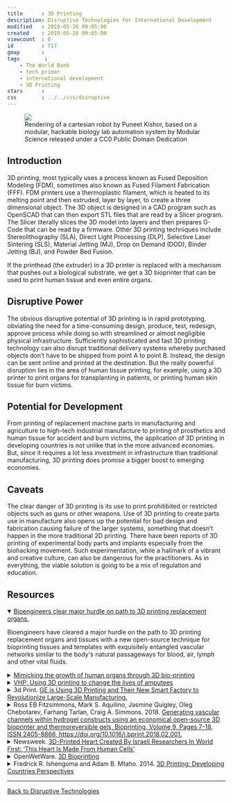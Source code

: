 ```yaml
---
title      : 3D Printing
description: Disruptive Technologies for International Development
modified   : 2019-05-26 09:05:00
created    : 2019-05-26 09:05:00
viewcount  : 0
id         : 717
gmap       : 
tags        :
    - The World Bank
    - tech primer
    - international development
    - 3D Printing
stars      : 
css        : ../../css/disruptive
---
```


<figure>
    <img src="3axis-robot.png">
    <figcaption>Rendering of a cartesian robot by Puneet Kishor, based on a modular, hackable biology lab automation system by Modular Science released under a CC0 Public Domain Dedication</figcaption>
</figure>

## Introduction

3D printing, most typically uses a process known as Fused Deposition Modeling (FDM), sometimes also known as Fused Filament Fabrication (FFF). FDM printers use a thermoplastic filament, which is heated to its melting point and then extruded, layer by layer, to create a three dimensional object. The 3D object is designed in a CAD program such as OpenSCAD that can then export STL files that are read by a Slicer program. The Slicer literally slices the 3D model into layers and then prepares G-Code that can be read by a firmware. Other 3D printing techniques include Stereolithography (SLA), Direct Light Processing (DLP), Selective Laser Sintering (SLS), Material Jetting (MJ), Drop on Demand (DOD), Binder Jetting (BJ), and Powder Bed Fusion.

If the printhead (the extruder) in a 3D printer is replaced with a mechanism that pushes out a biological substrate, we get a 3D bioprinter that can be used to print human tissue and even entire organs.

## Disruptive Power

The obvious disruptive potential of 3D printing is in rapid prototyping, obviating the need for a time-consuming design, produce, test, redesign, approve process while doing so with streamlined or almost negligible physical infrastructure. Sufficiently sophisticated and fast 3D printing technology can also disrupt traditional delivery systems whereby purchased objects don’t have to be shipped from point A to point B. Instead, the design can be sent online and printed at the destination. But the really powerful disruption lies in the area of human tissue printing, for example, using a 3D printer to print organs for transplanting in patients, or printing human skin tissue for burn victims.

## Potential for Development

From printing of replacement machine parts in manufacturing and agriculture to high-tech industrial manufacture to printing of prosthetics and human tissue for accident and burn victims, the application of 3D printing in developing countries is not unlike that in the more advanced economies. But, since it requires a lot less investment in infrastructure than traditional manufacturing, 3D printing does promise a bigger boost to emerging economies.

## Caveats

The clear danger of 3D printing is its use to print prohitibited or restricted objects such as guns or other weapons. Use of 3D printing to create parts use in manufacture also opens up the potential for bad design and fabrication causing failure of the larger systems, something that doesn’t happen in the more traditional 2D printing. There have been reports of 3D printing of experimental body parts and implants especially from the biohacking movement. Such experimentation, while a hallmark of a vibrant and creative culture, can also be dangerous for the practitioners. As in everything, the viable solution is going to be a mix of regulation and education.

## Resources

<details class="video" open>
    <summary><a href="https://www.youtube.com/watch?v=GqJYMgAcc0Q" target="_blank">Bioengineers clear major hurdle on path to 3D printing replacement organs.</a></summary>
    <p>Bioengineers have cleared a major hurdle on the path to 3D printing replacement organs and tissues with a new open-source technique for bioprinting tissues and templates with exquisitely entangled vascular networks similar to the body's natural passageways for blood, air, lymph and other vital fluids.</p>
</details>

<details class="video">
    <summary><a href="https://www.youtube.com/watch?v=SDV0thJFnpQ" target="_blank">Mimicking the growth of human organs through 3D bio-printing</a></summary>
    <p>If you need a heart or liver or lung transplant, imagine if you could simply 3D-print the necessary new organ instead of having to wait for a donor. That may still be decades away, but Adam Feinberg – an Associate Professor at Carnegie Mellon – explains the steps his lab is taking to bring this vision from science fiction towards clinical reality.</p>
</details>

<details class="text">
    <summary><a href="https://ultimaker.com/en/stories/39258-vhp-using-3d-printing-to-change-the-lives-of-amputees" target="_blank">VHP: Using 3D printing to change the lives of amputees</a></summary>
    <p>3D printing is gaining ground in the medical field. The Victoria Hand Project (VHP) is using the technology to develop ground-breaking prosthetics for people in developing countries – improving their lives significantly. Recently, the project has been selected as one of the top ten finalists of the <a href="https://impactchallenge.withgoogle.com/canada2017" target="_blank">Google.org Impact Challenge in Canada</a>, a competition created to find and fund the most innovative nonprofits. Here’s more about VHP's work, challenges, and the individuals benefitting from their efforts.</p>
</details>

<details class="text">
    <summary>3d Print. <a href="https://3dprint.com/127906/ge-smart-factory/" target="_blank">GE is Using 3D Printing and Their New Smart Factory to Revolutionize Large-Scale Manufacturing.</a></summary>
    <p>GE has just opened the first of what they expect to be many “Multi-Modal” facilities in Chakan, India that they believe will completely revolutionize how their products are manufactured. … It all started with a fuel nozzle, a component that is ubiquitous to any engine that runs on liquid fuels. The fuel nozzle is the engine part that sprays fuel into the engine, where it is burned and causes the entire device to run. Needless to say, a fuel nozzle needs to be durable, and the geometry of the nozzle itself needs to be exacting so the correct amount of fuel is released at the correct rate. And most importantly it needs to be able to really take a lot of heat, on average about 3000ºF worth of it. Because of its importance, and complexity, the fuel nozzle in a GE jet engine became the ideal component to be redesigned and manufactured using 3D printing technology. … The result is a single part that completely replicates all of the twists, turns and interior chambers that the old fuel nozzle needed to have fabricated using multiple parts that would need to be welded and assembled. Instead, the new fuel nozzle was manufactured using a direct metal laser melting 3D printing process that turns thin layers of metal powders into fully-solid metal parts. Not only is it a single part, but it is 25% lighter and a remarkable five times stronger than its traditionally manufactured predecessor. As part of GE’s next generation LEAP engine, the fuel nozzle ended up saving about $3 million per aircraft, per year for any airline flying a plane equipped with one.</p>
</details>

<details class="text">
    <summary>Ross EB Fitzsimmons, Mark S. Aquilino, Jasmine Quigley, Oleg Chebotarev, Farhang Tarlan, Craig A. Simmons. 2018. <a href="https://www.sciencedirect.com/science/article/pii/S2405886617300167" target="_blank">Generating vascular channels within hydrogel constructs using an economical open-source 3D bioprinter and thermoreversible gels, Bioprinting, Volume 9, Pages 7-18, ISSN 2405-8866, https://doi.org/10.1016/j.bprint.2018.02.001.</a></summary>
    <p>The advent of 3D bioprinting offers new opportunities to create complex vascular structures within engineered tissues. However, the most suitable sacrificial material for producing branching vascular conduits within hydrogel-based constructs has not yet been resolved. Here, we assess two leading contenders, gelatin and Pluronic F-127, for a number of characteristics relevant to their use as sacrificial materials (printed filament diameter and its variability, toxicity, rheological properties, and compressive moduli). To aid in our assessment and help accelerate the adoption of 3D bioprinting by the biomedical field, we custom-built an inexpensive (< $3000 CAD) 3D bioprinter. This open-source 3D printer was designed to be fabricated in a modular manner with 3D printed/laser-cut components and off-the-shelf electronics to allow for easy assembly, iterative improvements, and customization by future adopters of the design. We found Pluronic F-127 to produce filaments with higher spatial resolution, greater uniformity, and greater elastic modulus than gelatin filaments, and with low toxicity despite being a surfactant, making it particularly suitable for engineering smaller vascular conduits. Notably, the addition of hyaluronan to gelatin increased its viscosity to achieve filament resolutions and print uniformity approaching that with Pluronic F-127. Gelatin-hyaluronan was also more resistant to plastic deformation than Pluronic F-127, and therefore may be advantageous in situations in which the sacrificial material provides structural support. We expect that this work to establish an economical 3D bioprinter and assess sacrificial materials will assist the ongoing development of vascularized tissues and will help accelerate the widespread adoption 3D bioprinting to create engineered tissues.</p>
</details>

<details class="text">
    <summary>Newsweek. <a href="https://www.newsweek.com/3d-printed-heart-human-tissue-world-first-1398925" target="_blank">3D-Printed Heart Created By Israeli Researchers In World First: ‘This Heart Is Made From Human Cells’</a></summary>
    <p>Israeli researchers have created what they say is the world's first 3D-printed heart, made using cells and biological material from a human patient. According to a paper published in the journal Advanced Science, the miniature organ includes blood vessels, in what the team from Tel Aviv University (TAU) are hailing as a significant step forward for the field of regenerative medicine. "This is the first time anyone anywhere has successfully engineered and printed an entire heart replete with cells, blood vessels, ventricles and chambers," Tal Dvir, lead author of the study from TAU, said in a statement.</p>
</details>

<details class="text">
    <summary>OpenWetWare. <a href="https://openwetware.org/wiki/3D_Bioprinting" target="_blank">3D Bioprinting</a></summary>
    <p>The tissue engineering field has emerged as a solution to the shortages of organ and transplantation needs. As of present, there are approximately 121,142 people in the United States awaiting an organ transplant and only 30,975 transplants were performed in 2015. The amount of people on the transplant waiting list has grown rapidly since 1991 and has greatly outpaced the amount of transplants being performed. This has provided incentive for researchers to develop methods of creating artificial organs. The traditional approach to create functioning 3D tissue is to seed cells onto biopolymer scaffolds designed to direct cell proliferation and differentiation. However, there are many challenges such as limited biopolymer availability and difficult methods for seeding of various cell types. This approach has often failed to provide an efficient transportation system of growth media including oxygen, nutrients, growth factors, and water, all of which are required for the generation of thick, viable tissues or organs. Recent advances in the field have made these challenges possible by way of additive manufacturing, also known as three-dimensional bioprinting (3D bioprinting).</p>
</details>

<details class="text">
    <summary>Fredrick R. Ishengoma and Adam B. Mtaho. 2014. <a href="https://arxiv.org/pdf/1410.5349.pdf" target="_blank">3D Printing: Developing Countries Perspectives</a></summary>
    <p>For the past decade, 3D printing (3DP) has become popular due to availability of low-cost 3D printers such as RepRap and Fab@Home; and better software, which offers a broad range of manufacturing platform that enables users to create customizable products. 3DP offers everybody with the power to convert a digital design into a three dimensional physical object. While the application of 3DP in developing countries is still at an early stage, the technology application promises vast solutions to existing problems. This paper presents a critical review of the current state of art of 3DP with a particular focus on developing countries. Moreover, it discusses the challenges, opportunities and future insights of 3DP in developing countries. This paper will serve as a basis for discussion and further research on this area.</p>
</details>

----

[Back to Disruptive Technologies](/Disruptive-Technologies)